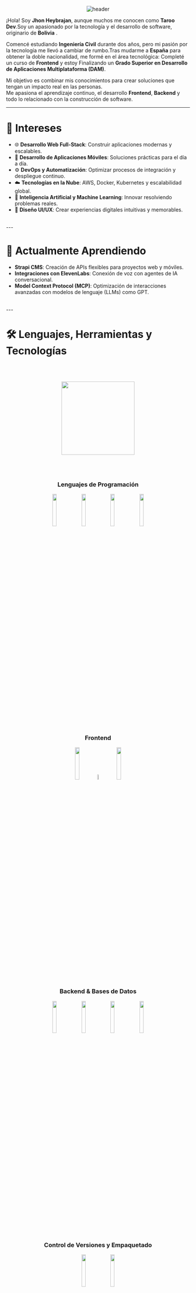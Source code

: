 
<p align="center">
  <img src="https://capsule-render.vercel.app/api?color=0:1408d0,50:0860d0,100:08c4d0&height=250&section=header&text=Hola!👋%20Soy%20Jhon%20Heybrajan%20(TarooDev❄️)&fontSize=30&type=waving&fontColor=fefefe&animation=fadeIn" alt="header"/>
</p>


¡Hola! Soy **Jhon Heybrajan**, aunque muchos me conocen como **Taroo Dev**.Soy un apasionado por la tecnología y el desarrollo de software, originario de **Bolivia** .

Comencé estudiando **Ingeniería Civil** durante dos años, pero mi pasión por la tecnología me llevó a cambiar de rumbo.Tras mudarme a **España** para obtener la doble nacionalidad, me formé en el área tecnológica:
Completé un curso de **Frontend** y estoy  Finalizando un **Grado Superior en Desarrollo de Aplicaciones Multiplataforma (DAM)**.

Mi objetivo es combinar mis conocimientos para crear soluciones que tengan un impacto real en las personas.  
Me apasiona el aprendizaje continuo, el desarrollo **Frontend**, **Backend** y todo lo relacionado con la construcción de software.

---

# 👀 Intereses

- 🌐 **Desarrollo Web Full-Stack**: Construir aplicaciones modernas y escalables.
- 📱 **Desarrollo de Aplicaciones Móviles**: Soluciones prácticas para el día a día.
- ⚙️ **DevOps y Automatización**: Optimizar procesos de integración y despliegue continuo.
- ☁️ **Tecnologías en la Nube**: AWS, Docker, Kubernetes y escalabilidad global.
- 🤖 **Inteligencia Artificial y Machine Learning**: Innovar resolviendo problemas reales.
- 🎨 **Diseño UI/UX**: Crear experiencias digitales intuitivas y memorables.
<br>
---

# 🌱 Actualmente Aprendiendo

- **Strapi CMS**: Creación de APIs flexibles para proyectos web y móviles.
- **Integraciones con ElevenLabs**: Conexión de voz con agentes de IA conversacional.
- **Model Context Protocol (MCP)**: Optimización de interacciones avanzadas con modelos de lenguaje (LLMs) como GPT.
<br>
---

# 🛠️ Lenguajes, Herramientas y Tecnologías

<div align="center">


<br><br>

<img src="https://user-images.githubusercontent.com/73097560/115834477-dbab4500-a447-11eb-908a-139a6edaec5c.gif" width="200">

<br><br>


<h3>Lenguajes de Programación</h3>
<code><img width="15%" src="https://www.vectorlogo.zone/logos/javascript/javascript-ar21.svg"></code>
<code><img width="15%" src="https://www.vectorlogo.zone/logos/typescriptlang/typescriptlang-ar21.svg"></code>
<code><img width="15%" src="https://www.vectorlogo.zone/logos/python/python-ar21.svg"></code>
<code><img width="15%" src="https://www.vectorlogo.zone/logos/java/java-ar21.svg"></code>

<br><br>


<h3>Frontend</h3>

<code><img width="15%" src="https://www.vectorlogo.zone/logos/w3_css/w3_css-ar21.svg"></code>
<code><img width="6%" src="https://cdn.jsdelivr.net/gh/devicons/devicon/icons/vuejs/vuejs-original.svg"></code>
<code><img width="15%" src="https://www.vectorlogo.zone/logos/w3_html5/w3_html5-ar21.svg"></code>

<br><br>


<h3>Backend & Bases de Datos</h3>
<code><img width="15%" src="https://www.vectorlogo.zone/logos/nodejs/nodejs-ar21.svg"></code>
<code><img width="15%" src="https://www.vectorlogo.zone/logos/mysql/mysql-ar21.svg"></code>
<code><img width="15%" src="https://www.vectorlogo.zone/logos/postgresql/postgresql-ar21.svg"></code>
<code><img width="15%" src="https://www.vectorlogo.zone/logos/mongodb/mongodb-ar21.svg"></code>

<br><br>


<h3>Control de Versiones y Empaquetado</h3>
<code><img width="15%" src="https://www.vectorlogo.zone/logos/git-scm/git-scm-ar21.svg"></code>
<code><img width="15%" src="https://www.vectorlogo.zone/logos/npmjs/npmjs-ar21.svg"></code>

<br><br>


<h3>IDEs y Herramientas</h3>
<code><img width="15%" src="https://www.vectorlogo.zone/logos/visualstudio_code/visualstudio_code-ar21.svg"></code>
<code><img width="6%" src="https://cdn.jsdelivr.net/gh/devicons/devicon/icons/intellij/intellij-original.svg"></code>
<code><img width="15%" src="https://www.vectorlogo.zone/logos/virtualbox/virtualbox-ar21.svg"></code>
<code><img width="6%" src="https://cdn.worldvectorlogo.com/logos/xampp.svg"></code>
<code><img width="15%" src="https://www.vectorlogo.zone/logos/android/android-ar21.svg"></code> 
<code><img width="6%" src="https://upload.wikimedia.org/wikipedia/commons/9/98/Apache_NetBeans_Logo.svg"></code>
<code><img width="12%" src="https://upload.wikimedia.org/wikipedia/commons/c/c2/Postman_%28software%29.png"></code>

<br><br>
---

# 📫 Contáctame
¿Tienes un proyecto en mente, alguna colaboración, o simplemente quieres charlar sobre tecnología, desarrollo o cualquier tema interesante?
¡Será un placer conectar contigo! Puedes contactarme a través de:





📧 **Email:** [taroodev15@gmail.com](mailto:taroodev15@gmail.com)


[![YouTube](https://img.shields.io/badge/YouTube-FF0000?style=for-the-badge&logo=youtube&logoColor=white)](https://www.youtube.com/@taroodev15)
[![Instagram](https://img.shields.io/badge/Instagram-E4405F?style=for-the-badge&logo=instagram&logoColor=white)](https://www.instagram.com/taro_l5)

---


- 🪴 Me encanta la **naturaleza** y disfrutar de **excursiones** al aire libre.
- 🎨 Disfruto **dibujar** y plasmar ideas creativas en papel.
- 📚 Siempre estoy buscando **aprender algo nuevo** cada día.
- 🏋️‍♂️ Me gusta practicar **calistenia** y disfrutar del **anime**  en mi tiempo libre.


---

<p align="center">
  <img src="https://user-images.githubusercontent.com/73097560/115834477-dbab4500-a447-11eb-908a-139a6edaec5c.gif" width="200">
</p>







